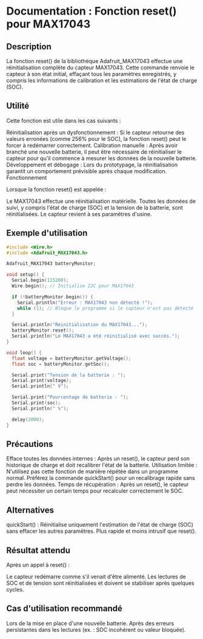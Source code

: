 # Documentation : Fonction reset() pour MAX17043

## Description

La fonction reset() de la bibliothèque Adafruit_MAX17043 effectue une réinitialisation complète du capteur MAX17043. Cette commande renvoie le capteur à son état initial, effaçant tous les paramètres enregistrés, y compris les informations de calibration et les estimations de l'état de charge (SOC).

## Utilité

Cette fonction est utile dans les cas suivants :

Réinitialisation après un dysfonctionnement :
Si le capteur retourne des valeurs erronées (comme 256% pour le SOC), la fonction reset() peut le forcer à redémarrer correctement.
Calibration manuelle :
Après avoir branché une nouvelle batterie, il peut être nécessaire de réinitialiser le capteur pour qu'il commence à mesurer les données de la nouvelle batterie.
Développement et débogage :
Lors du prototypage, la réinitialisation garantit un comportement prévisible après chaque modification.
Fonctionnement

Lorsque la fonction reset() est appelée :

Le MAX17043 effectue une réinitialisation matérielle.
Toutes les données de suivi, y compris l'état de charge (SOC) et la tension de la batterie, sont réinitialisées.
Le capteur revient à ses paramètres d'usine.

## Exemple d'utilisation
```cpp
#include <Wire.h>
#include <Adafruit_MAX17043.h>

Adafruit_MAX17043 batteryMonitor;

void setup() {
  Serial.begin(115200);
  Wire.begin(); // Initialise I2C pour MAX17043

  if (!batteryMonitor.begin()) {
    Serial.println("Erreur : MAX17043 non détecté !");
    while (1); // Bloque le programme si le capteur n'est pas détecté
  }

  Serial.println("Réinitialisation du MAX17043...");
  batteryMonitor.reset();
  Serial.println("Le MAX17043 a été réinitialisé avec succès.");
}

void loop() {
  float voltage = batteryMonitor.getVoltage();
  float soc = batteryMonitor.getSoc();

  Serial.print("Tension de la batterie : ");
  Serial.print(voltage);
  Serial.println(" V");

  Serial.print("Pourcentage de batterie : ");
  Serial.print(soc);
  Serial.println(" %");

  delay(2000);
}
```

## Précautions

Efface toutes les données internes : Après un reset(), le capteur perd son historique de charge et doit recalibrer l'état de la batterie.
Utilisation limitée : N'utilisez pas cette fonction de manière répétée dans un programme normal. Préférez la commande quickStart() pour un recalibrage rapide sans perdre les données.
Temps de récupération : Après un reset(), le capteur peut nécessiter un certain temps pour recalculer correctement le SOC.
## Alternatives

quickStart() :
Réinitialise uniquement l'estimation de l'état de charge (SOC) sans effacer les autres paramètres.
Plus rapide et moins intrusif que reset().
## Résultat attendu

Après un appel à reset() :

Le capteur redémarre comme s'il venait d'être alimenté.
Les lectures de SOC et de tension sont réinitialisées et doivent se stabiliser après quelques cycles.
## Cas d'utilisation recommandé

Lors de la mise en place d'une nouvelle batterie.
Après des erreurs persistantes dans les lectures (ex. : SOC incohérent ou valeur bloquée).
